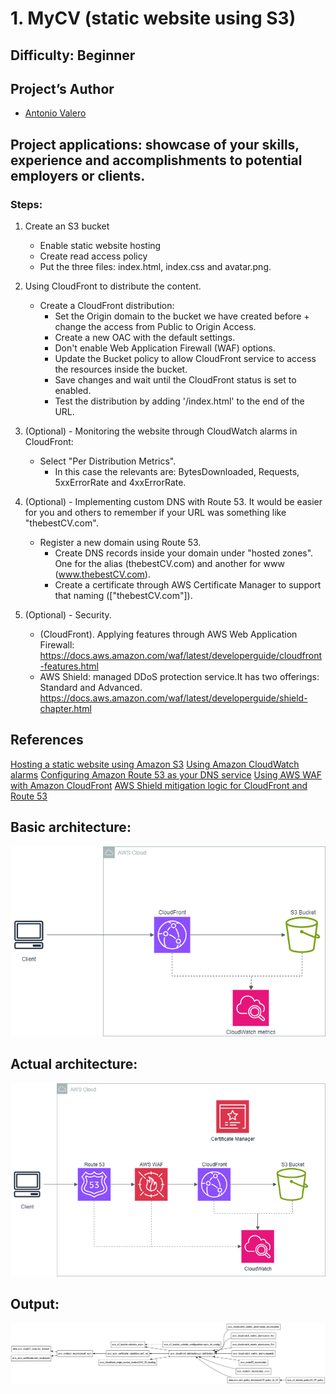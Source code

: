 # 1. MyCV (static website using S3)
 
## Difficulty: Beginner

## Project’s Author 
* [Antonio Valero](https://www.linkedin.com/in/avalero89/) 

 
## Project applications: showcase of your skills, experience and accomplishments to potential employers or clients. 
 

### Steps: 


1. Create an S3 bucket
    * Enable static website hosting
    * Create read access policy
    * Put the three files: index.html, index.css and avatar.png.


2. Using CloudFront to distribute the content.
    *   Create a CloudFront distribution:
        *   Set the Origin domain to the bucket we have created before + change the access from Public to Origin Access.
        *   Create a new OAC with the default settings.
        *   Don't enable Web Application Firewall (WAF) options.
        *   Update the Bucket policy to allow CloudFront service to access the resources inside the bucket.
        *   Save changes and wait until the CloudFront status is set to enabled.
        *   Test the distribution by adding '/index.html' to the end of the URL.


3. (Optional) - Monitoring the website through CloudWatch alarms in CloudFront:
    *   Select "Per Distribution Metrics".
        *   In this case the relevants are: BytesDownloaded, Requests, 5xxErrorRate and 4xxErrorRate.
                            

4. (Optional) - Implementing custom DNS with Route 53. It would be easier for you and others to remember if your URL was something like "thebestCV.com".
    *   Register a new domain using Route 53.
        *   Create DNS records inside your domain under "hosted zones". One for the alias (thebestCV.com) and another for www (www.thebestCV.com).
        *   Create a certificate through AWS Certificate Manager to support that naming (["thebestCV.com"]).
          
6. (Optional) - Security.
    *   (CloudFront). Applying features through AWS Web Application Firewall: https://docs.aws.amazon.com/waf/latest/developerguide/cloudfront-features.html
    *   AWS Shield: managed DDoS protection service.It has two offerings: Standard and Advanced. https://docs.aws.amazon.com/waf/latest/developerguide/shield-chapter.html 


## References 
[Hosting a static website using Amazon S3](https://docs.aws.amazon.com/AmazonS3/latest/userguide/WebsiteHosting.html)
[Using Amazon CloudWatch alarms](https://docs.aws.amazon.com/AmazonCloudWatch/latest/monitoring/AlarmThatSendsEmail.html)
[Configuring Amazon Route 53 as your DNS service](https://docs.aws.amazon.com/Route53/latest/DeveloperGuide/dns-configuring.html)
[Using AWS WAF with Amazon CloudFront](https://docs.aws.amazon.com/waf/latest/developerguide/cloudfront-features.html)
[AWS Shield mitigation logic for CloudFront and Route 53](https://docs.aws.amazon.com/waf/latest/developerguide/ddos-event-mitigation-logic-continuous-inspection.html)
 

## Basic architecture:

![Imagen](https://github.com/valerokucloud/aws_portfolio/blob/main/Intermediate/1.%20MyCV/principal_arch.png)


## Actual architecture:

![Imagen](https://github.com/valerokucloud/aws_portfolio/blob/main/Intermediate/1.%20MyCV/Final_arch.png)


## Output:

![Imagen](https://github.com/valerokucloud/aws_portfolio/blob/main/Intermediate/1.%20MyCV/Output.png)
